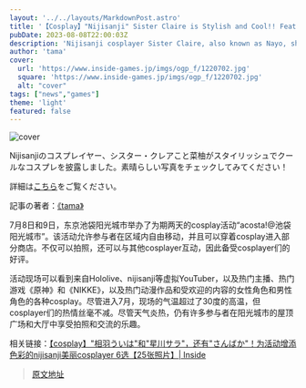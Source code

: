 ```yaml
---
layout: '../../layouts/MarkdownPost.astro'
title: '【Cosplay】"Nijisanji" Sister Claire is Stylish and Cool!! Featured Cosplayer Nayo [8 Photos]'
pubDate: 2023-08-08T22:00:03Z
description: 'Nijisanji cosplayer Sister Claire, also known as Nayo, showcases her stylish and cool cosplay in a photo shoot. Check out the stunning photos!'
author: 'tama'
cover:
  url: 'https://www.inside-games.jp/imgs/ogp_f/1220702.jpg'
  square: 'https://www.inside-games.jp/imgs/ogp_f/1220702.jpg'
  alt: "cover"
tags: ["news","games"]
theme: 'light'
featured: false
---
```


![cover](https://www.inside-games.jp/imgs/ogp_f/1220702.jpg)

Nijisanjiのコスプレイヤー、シスター・クレアこと菜柚がスタイリッシュでクールなコスプレを披露しました。素晴らしい写真をチェックしてみてください！

詳細は[こちら](https://www.inside-games.jp/article/2023/08/09/147731.html)をご覧ください。

記事の著者：<a href="/author/10293/recent/tama">《tama》</a>

7月8日和9日，东京池袋阳光城市举办了为期两天的cosplay活动“acosta!@池袋阳光城市”。该活动允许参与者在区域内自由移动，并且可以穿着cosplay进入部分商店。不仅可以拍照，还可以与其他cosplayer互动，因此备受cosplayer们的好评。

活动现场可以看到来自Hololive、nijisanji等虚拟YouTuber，以及热门主播、热门游戏《原神》和《NIKKE》，以及热门动漫作品和受欢迎的内容的女性角色和男性角色的各种cosplay。尽管进入7月，现场的气温超过了30度的高温，但cosplayer们的热情丝毫不减。尽管天气炎热，仍有许多参与者在阳光城市的屋顶广场和大厅中享受拍照和交流的乐趣。

相关链接：[【cosplay】"相羽ういは"和"星川サラ"，还有"さんばか"！为活动增添色彩的nijisanji美丽cosplayer 6选【25张照片】| Inside](https://www.inside-games.jp/article/2023/07/24/147353.html)

>[原文地址](https://www.inside-games.jp/article/2023/08/09/147731.html)  